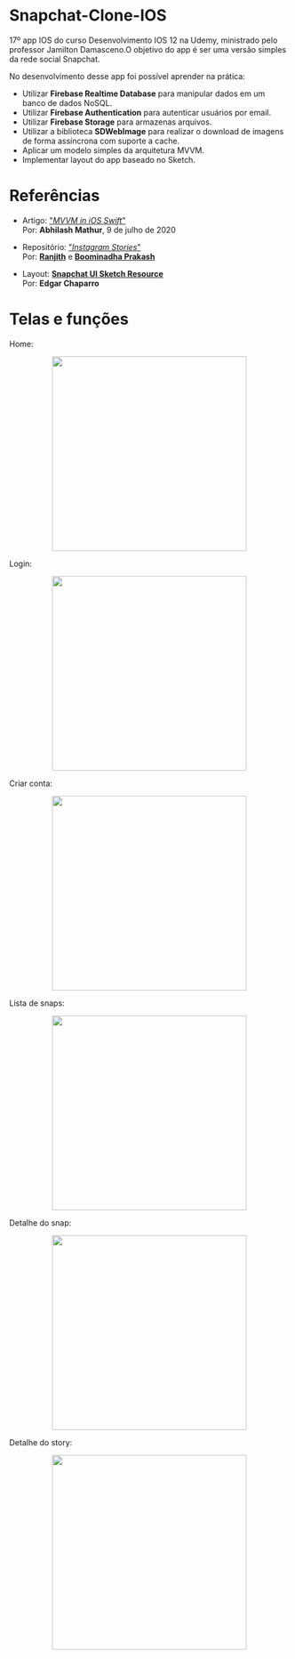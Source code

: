 # Snapchat-Clone-IOS
17º app IOS do curso Desenvolvimento IOS 12 na Udemy, ministrado pelo professor Jamilton Damasceno.O objetivo do app é ser uma versão simples da rede social Snapchat.

No desenvolvimento desse app foi possível aprender na prática:
- Utilizar <b>Firebase Realtime Database</b> para manipular dados em um banco de dados NoSQL.
- Utilizar <b>Firebase Authentication</b> para autenticar usuários por email.
- Utilizar <b>Firebase Storage</b> para armazenas arquivos.
- Utilizar a biblioteca <b>SDWebImage</b> para realizar o download de imagens de forma assíncrona com suporte a cache.
- Aplicar um modelo simples da arquitetura MVVM.
- Implementar layout do app baseado no Sketch.

<h1>Referências</h1>

- Artigo: <a href="https://medium.com/@abhilash.mathur1891/mvvm-in-ios-swift-aa1448a66fb4"> "<i>MVVM in iOS Swift</i>"</a></br>
Por: <b>Abhilash Mathur</b>, 9 de julho de 2020

- Repositório: <a href="https://github.com/drawRect/Instagram_Stories"> "<i>Instagram Stories</i>"</a></br>
Por: <a href="https://github.com/ranmyfriend"><b>Ranjith</b></a> e <a href="https://github.com/boominadhaprakash"><b>Boominadha Prakash</b></a>

- Layout: <a href="https://www.sketchappsources.com/free-source/2187-snapchat-ui-kit-sketch-freebie-resource.html"><b>Snapchat UI Sketch Resource</b></a></br>
Por: <b>Edgar Chaparro</b>

<h1>Telas e funções</h1>

Home:
<p align="center">
  <img src="https://github.com/Gilbert097/Snapchat-Clone-IOS/blob/5961afda2bef1841a3ca9c4eb7f7baac3bae3e60/images/Home-Screen.png" width="350">
</p>

Login:
<p align="center">
  <img src="https://github.com/Gilbert097/Snapchat-Clone-IOS/blob/5961afda2bef1841a3ca9c4eb7f7baac3bae3e60/images/Login-Screen.png" width="350">
</p>

Criar conta:
<p align="center">
  <img src="https://github.com/Gilbert097/Snapchat-Clone-IOS/blob/5961afda2bef1841a3ca9c4eb7f7baac3bae3e60/images/Create-Account-Screen.png" width="350">
</p>

Lista de snaps:
<p align="center">
  <img src="https://github.com/Gilbert097/Snapchat-Clone-IOS/blob/5961afda2bef1841a3ca9c4eb7f7baac3bae3e60/images/Snaps-List-Screen.png" width="350">
</p>

Detalhe do snap:
<p align="center">
  <img src="https://github.com/Gilbert097/Snapchat-Clone-IOS/blob/5961afda2bef1841a3ca9c4eb7f7baac3bae3e60/images/Detail-Snap-Screen.png" width="350">
</p>

Detalhe do story:
<p align="center">
  <img src="https://github.com/Gilbert097/Snapchat-Clone-IOS/blob/5961afda2bef1841a3ca9c4eb7f7baac3bae3e60/images/Detail-Story-Screen.png" width="350">
</p>
